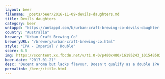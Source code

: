```yaml
---
layout: beer
filename: _posts/beer/2016-11-09-devils-daughters.md
title: Devils daughters
category: beer
untappd: "https://untappd.com/b/urban-craft-brewing-co-devils-daughter-double-ipa/1531203"
country: "Australia"
brewery: "Urban Craft Brewing Co"
breweryURL: "/brewery/urban-craft-brewing-co.html"
style: "IPA - Imperial / Double"
score: 6.5
img: https://scontent.xx.fbcdn.net/v/t1.0-0/p480x480/16195243_10154858221453745_269799344588990698_n.jpg?oh=73ad3ab6bd69920b884d3acee76fe1ed&oe=59CB8AD7
beer-date: "2017-01-21"
desc: "Decent aroma but lacks flavour. Doesn't qualify as a double IPA but still decent. Too many cheap hops I think"
permalink: /beer/:title.html
---
```

